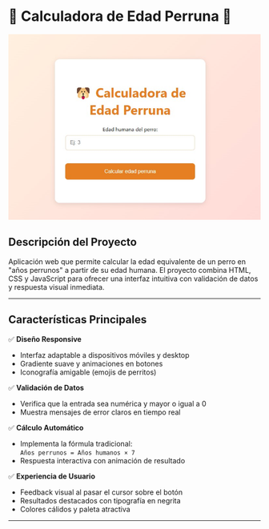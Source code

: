 # 🐾 Calculadora de Edad Perruna 🐶

![Proyecto](proyecto.jpg)

## Descripción del Proyecto
Aplicación web que permite calcular la edad equivalente de un perro en "años perrunos" a partir de su edad humana. El proyecto combina HTML, CSS y JavaScript para ofrecer una interfaz intuitiva con validación de datos y respuesta visual inmediata.

---

## Características Principales
✅ **Diseño Responsive**  
- Interfaz adaptable a dispositivos móviles y desktop  
- Gradiente suave y animaciones en botones  
- Iconografía amigable (emojis de perritos)

✅ **Validación de Datos**  
- Verifica que la entrada sea numérica y mayor o igual a 0  
- Muestra mensajes de error claros en tiempo real

✅ **Cálculo Automático**  
- Implementa la fórmula tradicional:  
  `Años perrunos = Años humanos × 7`  
- Respuesta interactiva con animación de resultado

✅ **Experiencia de Usuario**  
- Feedback visual al pasar el cursor sobre el botón  
- Resultados destacados con tipografía en negrita  
- Colores cálidos y paleta atractiva

---
